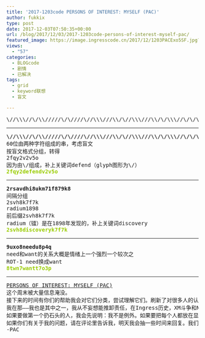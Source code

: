 ```yaml
---
title: '2017-1203code PERSONS OF INTEREST: MYSELF (PAC)'
author: fukkix
type: post
date: 2017-12-03T07:50:35+00:00
url: /blog/2017/12/03/2017-1203code-persons-of-interest-myself-pac/
featured_image: https://image.ingresscode.cn/2017/12/1203PACExo5SF.jpg?x-oss-process=image/resize,m_fill,w_700,h_220
views:
  - "57"
categories:
  - BLOGcode
  - 剧情
  - 已解决
tags:
  - grid
  - keyword联想
  - 盲文

---
```

<pre>\//\\\//\/\\/////\/\////\//\\\///\\/\//\\\///\\/\/\\\//\/\/\.2rsavdhi8ukm71f879k8.9uxo8needu8p4q<!--more--></pre>

* * *

<pre><strong>\//\\\//\/\\/////\/\////\//\\\///\\/\//\\\///\\/\/\\\//\/\/\
</strong>60位由两种字符组成的串，考虑盲文
按盲文格式分组，转得
2fqy2v2v5o
因为由\/组成，补上关键词defend（glyph图形为\/）<strong>
<span style="color: #99cc00;">2fqy2defendv2v5o</span></strong></pre>

* * *

<pre><strong>2rsavdhi8ukm71f879k8
</strong>间隔分组
2svh8k7f7k
radium1898
前后缀2svh8k7f7k
radium（镭）是在1898年发现的，补上关键词discovery<strong>
<span style="color: #99cc00;">2svh8discoveryk7f7k</span></strong></pre>

* * *

<pre><strong>9uxo8needu8p4q
</strong>need和want的关系大概是情绪上一个强烈一个较次之
ROT-1 need换成want<strong>
<span style="color: #99cc00;">8twn7wantt7o3p</span>
</strong></pre>

* * *

<pre><a href="http://investigate.ingress.com/2017/12/03/persons-of-interest-myself-pac/">PERSONS OF INTEREST: MYSELF (PAC)</a>
这个周末被大量信息淹没。
接下来的时间有你们的帮助我会对它们分类，尝试理解它们。刷新了对很多人的认知——或许那是他们一直极力隐藏的。
我在那——我也是其中之一，我从不妄想能推卸责任，在Ingress历史，XM斗争和Niantic阴谋里也曾有我的身影。
如果要做第一个扔石头的人，我会先说明：我不是例外。如果要把每个人都放在显微镜下看个仔细的话，我愿首当其冲。即便意味着我有些不可见人的秘密会暴露在公众视野，也没什么大不了的。这就是作为真相追求者的意义所在。
如果你们有关于我的问题，请在评论里告诉我，明天我会抽一些时间来回复。我们有太多事要做了，现在就开始吧。
-PAC</pre>